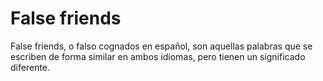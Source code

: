 # False friends

False friends, o falso cognados en español, son aquellas palabras que se escriben de forma similar en ambos idiomas, pero tienen un significado diferente.
